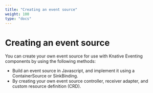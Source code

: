 ```yaml
---
title: "Creating an event source"
weight: 100
type: "docs"
---
```


# Creating an event source

You can create your own event source for use with Knative Eventing components by using the following methods:

- Build an event source in Javascript, and implement it using a ContainerSource or SinkBinding.
- By creating your own event source controller, receiver adapter, and custom resource definition (CRD).
